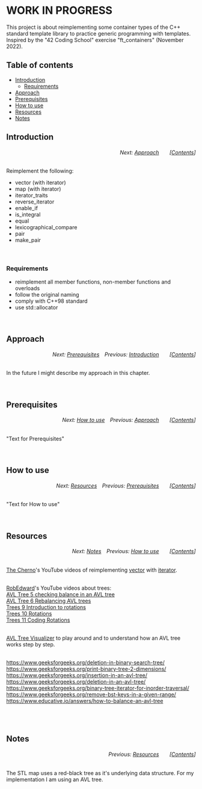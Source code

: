 # WORK IN PROGRESS
This project is about reimplementing some container types of the C++ standard template library to practice generic programming with templates. Inspired by the "42 Coding School" exercise "ft_containers" (November 2022).
</br>

## Table of contents
* [Introduction](#introduction)
  * [Requirements](#requirements)
* [Approach](#approach)
* [Prerequisites](#prerequisites)
* [How to use](#how-to-use)
* [Resources](#resources)
* [Notes](#notes)

## Introduction
###### <p align="right">Next: [Approach](#approach)&emsp;&emsp;[[Contents](#table-of-contents)]</p>
Reimplement the following:
* vector (with iterator)
* map (with iterator)
* iterator_traits
* reverse_iterator
* enable_if
* is_integral
* equal
* lexicographical_compare
* pair
* make_pair
</br></br></br>

### Requirements
* reimplement all member functions, non-member functions and overloads
* follow the original naming
* comply with C++98 standard
* use std::allocator
</br></br></br>

## Approach
###### <p align="right">Next: [Prerequisites](#prerequisites)&emsp;Previous: [Introduction](#introduction)&emsp;&emsp;[[Contents](#table-of-contents)]</p>
In the future I might describe my approach in this chapter.
</br></br></br>

## Prerequisites
###### <p align="right">Next: [How to use](#how-to-use)&emsp;Previous: [Approach](#approach)&emsp;&emsp;[[Contents](#table-of-contents)]</p>
"Text for Prerequisites"
</br></br></br>

## How to use
###### <p align="right">Next: [Resources](#resources)&emsp;Previous: [Prerequisites](#prerequisites)&emsp;&emsp;[[Contents](#table-of-contents)]</p>
"Text for How to use"
</br></br></br>

## Resources
###### <p align="right">Next: [Notes](#notes)&emsp;Previous: [How to use](#how-to-use)&emsp;&emsp;[[Contents](#table-of-contents)]</p>

[The Cherno](https://www.youtube.com/c/TheChernoProject)'s YouTube videos of reimplementing [vector](https://www.youtube.com/watch?v=ryRf4Jh_YC0) with [iterator](https://www.youtube.com/watch?v=F9eDv-YIOQ0).</br>
</br>

[RobEdward](https://www.youtube.com/@RobEdwardsVideos)'s YouTube videos about trees:</br>
[AVL Tree 5 checking balance in an AVL tree](https://www.youtube.com/watch?v=iNy6c4Q9Umw)</br>
[AVL Tree 6 Rebalancing AVL trees](https://www.youtube.com/watch?v=wn1tc5SAGZk)</br>
[Trees 9 Introduction to rotations](https://www.youtube.com/watch?v=M0Y3kDuyUCU)</br>
[Trees 10 Rotations](https://www.youtube.com/watch?v=NczBLeco6XA)</br>
[Trees 11 Coding Rotations](https://www.youtube.com/watch?v=Y-nmgO8ALjM)</br>
</br>

[AVL Tree Visualizer](https://www.cs.usfca.edu/~galles/visualization/AVLtree.html) to play around and to understand how an AVL tree works step by step.</br>
</br>

https://www.geeksforgeeks.org/deletion-in-binary-search-tree/</br>
https://www.geeksforgeeks.org/print-binary-tree-2-dimensions/</br>
https://www.geeksforgeeks.org/insertion-in-an-avl-tree/</br>
https://www.geeksforgeeks.org/deletion-in-an-avl-tree/</br>
https://www.geeksforgeeks.org/binary-tree-iterator-for-inorder-traversal/</br>
https://www.geeksforgeeks.org/remove-bst-keys-in-a-given-range/</br>
https://www.educative.io/answers/how-to-balance-an-avl-tree</br>
</br></br></br>

## Notes
###### <p align="right">Previous: [Resources](#resources)&emsp;&emsp;[[Contents](#table-of-contents)]</p>
The STL map uses a red-black tree as it's underlying data structure. For my implementation I am using an AVL tree.
</br></br></br>
